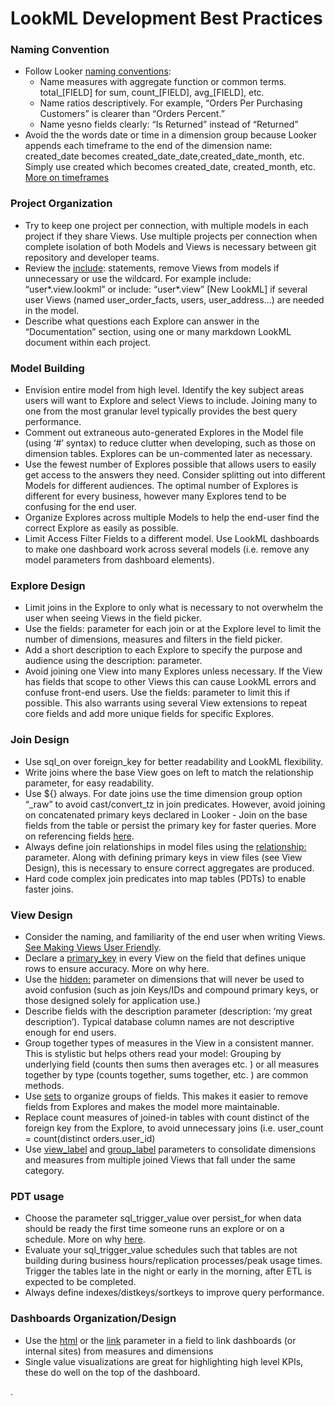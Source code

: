 # LookML Development Best Practices

### Naming Convention
* Follow Looker [naming conventions](https://discourse.looker.com/t/naming-fields-for-readability/712):
  * Name measures with aggregate function or common terms. total_[FIELD] for sum, count_[FIELD], avg_[FIELD], etc.
  * Name ratios descriptively. For example, “Orders Per Purchasing Customers” is clearer than “Orders Percent.”
  * Name yesno fields clearly: “Is Returned” instead of “Returned”
* Avoid the the words date or time in a dimension group because Looker appends each timeframe to the end of the dimension name: created_date becomes created_date_date,created_date_month, etc. Simply use created which becomes created_date, created_month, etc.
[More on timeframes](https://discourse.looker.com/t/timeframes-and-dimension-groups-in-looker/247)

### Project Organization
* Try to keep one project per connection, with multiple models in each project if they share Views. Use multiple projects per connection when complete isolation of both Models and Views is necessary between git repository and developer teams.
* Review the [include](https://docs.looker.com/reference/model-params/include):  statements, remove Views from models if unnecessary or use the wildcard. For example include: “user*.view.lookml” or include: “user*.view” [New LookML] if several user Views (named user_order_facts, users, user_address…) are needed in the model.
* Describe what questions each Explore can answer in the “Documentation” section, using one or many markdown LookML document within each project.

### Model Building
* Envision entire model from high level. Identify the key subject areas users will want to Explore and select Views to include. Joining many to one from the most granular level typically provides the best query performance.
* Comment out extraneous auto-generated Explores in the Model file (using ‘#’ syntax) to reduce clutter when developing, such as those on dimension tables. Explores can be un-commented later as necessary.
* Use the fewest number of Explores possible that allows users to easily get access to the answers they need. Consider splitting out into different Models for different audiences. The optimal number of Explores is different for every business, however many Explores tend to be confusing for the end user.
* Organize Explores across multiple Models to help the end-user find the correct Explore as easily as possible.
* Limit Access Filter Fields to a different model. Use LookML dashboards to make one dashboard work across several models (i.e. remove any model parameters from dashboard elements).

### Explore Design
* Limit joins in the Explore to only what is necessary to not overwhelm the user when seeing Views in the field picker.
* Use the fields: parameter for each join or at the Explore level to limit the number of dimensions, measures and filters in the field picker.
* Add a short description to each Explore to specify the purpose and audience using the description: parameter.
* Avoid joining one View into many Explores unless necessary. If the View has fields that scope to other Views this can cause LookML errors and confuse front-end users. Use the fields: parameter to limit this if possible. This also warrants using several View extensions to repeat core fields and add more unique fields for specific Explores.

### Join Design
* Use sql_on over foreign_key for better readability and LookML flexibility.
* Write joins where the base View goes on left to match the relationship parameter, for easy readability.
* Use ${} always. For date joins use the time dimension group option “_raw” to avoid cast/convert_tz in join predicates.  However, avoid joining on concatenated primary keys declared in Looker - Join on the base fields from the table or persist the primary key for faster queries. More on referencing fields [here](https://discourse.looker.com/t/how-to-reference-views-and-fields-in-lookml/179).
* Always define join relationships in model files using the [relationship:](ship) parameter.  Along with defining primary keys in view files (see View Design), this is necessary to ensure correct aggregates are produced.
* Hard code complex join predicates into map tables (PDTs) to enable faster joins.

### View Design
* Consider the naming, and familiarity of the end user when writing Views. [See Making Views User Friendly](https://discourse.looker.com/t/making-views-user-friendly/1328).
* Declare a [primary_key](https://docs.looker.com/reference/field-params/primary_key) in every View on the field that defines unique rows to ensure accuracy. More on why here.
* Use the [hidden:](https://docs.looker.com/reference/field-params/hidden) parameter on dimensions that will never be used to avoid confusion (such as join Keys/IDs and compound primary keys, or those designed solely for application use.)
* Describe fields with the description parameter (description: ‘my great description’). Typical database column names are not descriptive enough for end users.
* Group together types of measures in the View in a consistent manner. This is stylistic but helps others read your model: Grouping by underlying field (counts then sums then averages etc. ) or all measures together by type (counts together, sums together, etc. ) are common methods.
* Use [sets](https://docs.looker.com/reference/view-params/set) to organize groups of fields. This makes it easier to remove fields from Explores and makes the model more maintainable.
* Replace count measures of joined-in tables with count distinct of the foreign key from the Explore, to avoid unnecessary joins (i.e. user_count = count(distinct orders.user_id)
* Use [view_label](https://docs.looker.com/reference/field-params/view_label) and [group_label](https://docs.looker.com/reference/field-params/group_label) parameters to consolidate dimensions and measures from multiple joined Views that fall under the same category.

### PDT usage
* Choose the parameter sql_trigger_value over persist_for when data should be ready the first time someone runs an explore or on a schedule. More on why [here](https://discourse.looker.com/t/differences-between-sql-trigger-value-and-persist-for/479).
* Evaluate your sql_trigger_value schedules such that tables are not building during business hours/replication processes/peak usage times. Trigger the tables late in the night or early in the morning, after ETL is expected to be completed.
* Always define indexes/distkeys/sortkeys to improve query performance.

### Dashboards Organization/Design
* Use the [html](https://discourse.looker.com/t/drill-using-a-sparkline-or-other-images/910) or the [link](https://docs.looker.com/reference/field-params/link) parameter in a field to link dashboards (or internal sites) from measures and dimensions
* Single value visualizations are great for highlighting high level KPIs, these do well on the top of the dashboard.




.
